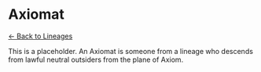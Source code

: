 # Axiomat

[<- Back to Lineages](index.md)

This is a placeholder. An Axiomat is someone from a lineage who descends from lawful neutral outsiders from the plane of Axiom.